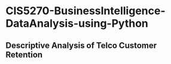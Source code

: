 # CIS5270-BusinessIntelligence-DataAnalysis-using-Python
##   Descriptive Analysis of Telco Customer Retention
